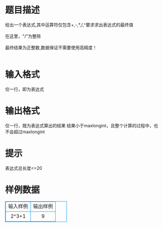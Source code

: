 # 

 
 # 题目描述 
给出一个表达式,其中运算符仅包含+,-,*,/,^要求求出表达式的最终值<BR><BR>在这里，"/"为整除<BR><BR>最终结果为正整数,数据保证不需要使用高精度！<BR><BR> 

 
 # 输入格式 
仅一行，即为表达式<BR> 

 
 # 输出格式 
仅一行，既为表达式算出的结果&nbsp;结果小于maxlongint，且整个计算的过程中，也不会超过maxlongint 

 
 # 提示 
表达式总长度&lt;=20 
# 样例数据
<style>
        table,table tr th, table tr td { border:1px solid #0094ff; }
        table { width: 200px; min-height: 25px; line-height: 25px; text-align: center; border-collapse: collapse;}   
    </style>
<table>
	<tr>
		<td>输入样例</td>
		<td>输出样例</td>
	</tr>
<tr><td>2^3+1</td><td>9</td></tr></table>
